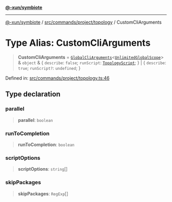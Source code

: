 [**@-xun/symbiote**](../../../../../README.md)

***

[@-xun/symbiote](../../../../../README.md) / [src/commands/project/topology](../README.md) / CustomCliArguments

# Type Alias: CustomCliArguments

> **CustomCliArguments** = [`GlobalCliArguments`](../../../../configure/type-aliases/GlobalCliArguments.md)\<[`UnlimitedGlobalScope`](../../../../configure/enumerations/UnlimitedGlobalScope.md)\> & `object` & \{ `describe`: `false`; `runScript`: [`TopologyScript`](../enumerations/TopologyScript.md); \} \| \{ `describe`: `true`; `runScript?`: `undefined`; \}

Defined in: [src/commands/project/topology.ts:46](https://github.com/Xunnamius/symbiote/blob/49b68300bfb7b09f7c437e515711c99015f99f81/src/commands/project/topology.ts#L46)

## Type declaration

### parallel

> **parallel**: `boolean`

### runToCompletion

> **runToCompletion**: `boolean`

### scriptOptions

> **scriptOptions**: `string`[]

### skipPackages

> **skipPackages**: `RegExp`[]
